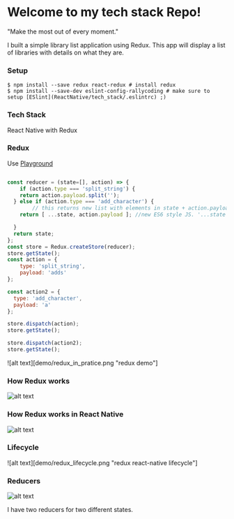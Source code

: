 # Welcome to my tech stack Repo!
"Make the most out of every moment."

I built a simple library list application using Redux.
This app will display a list of libraries with details on what they are.

### Setup
```
$ npm install --save redux react-redux # install redux
$ npm install --save-dev eslint-config-rallycoding # make sure to setup [ESlint](ReactNative/tech_stack/.eslintrc) ;)

```

### Tech Stack
React Native with Redux
### Redux
Use [Playground](https://stephengrider.github.io/JSPlaygrounds/)

```js

const reducer = (state=[], action) => {
	if (action.type === 'split_string') {
  	return action.payload.split('');
  } else if (action.type === 'add_character') {
		// this returns new list with elements in state + action.payload
    return [ ...state, action.payload ]; //new ES6 style JS. '...state' means all the elements in state.

  }
  return state;
};
const store = Redux.createStore(reducer);
store.getState();
const action = {
  	type: 'split_string',
  	payload: 'adds'
};

const action2 = {
  type: 'add_character',
  payload: 'a'
};

store.dispatch(action);
store.getState();

store.dispatch(action2);
store.getState();

```
![alt text][demo/redux_in_pratice.png "redux demo"]


### How Redux works
![alt text](demo/redux.png "redux demo")

### How Redux works in React Native
![alt text](demo/redux-react-native.png "redux react-native demo")

### Lifecycle
![alt text][demo/redux_lifecycle.png "redux react-native lifecycle"]

### Reducers
![alt text](demo/reducers.png "reducers")

I have two reducers for two different states.
